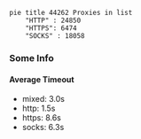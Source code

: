 
```mermaid
pie title 44262 Proxies in list
    "HTTP" : 24850
    "HTTPS": 6474
    "SOCKS" : 18058
```

### Some Info
#### Average Timeout

- mixed: 3.0s
- http: 1.5s
- https: 8.6s
- socks: 6.3s